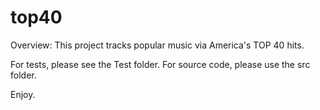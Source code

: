 # top40

Overview:
This project tracks popular music via America's TOP 40 hits.

For tests, please see the Test folder.
For source code, please use the src folder.

Enjoy.
